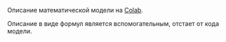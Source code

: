 Описание математической модели на [Colab](https://colab.research.google.com/drive/1Wf39KC496IZcLDSNRpAEu1w-NfzeMSHu?usp=sharing).

Описание в виде формул является вспомогательным, отстает от кода модели.
